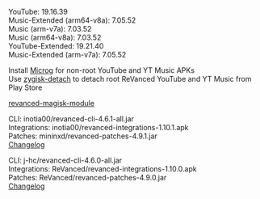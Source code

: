 YouTube: 19.16.39  
Music-Extended (arm64-v8a): 7.05.52  
Music (arm-v7a): 7.03.52  
Music (arm64-v8a): 7.03.52  
YouTube-Extended: 19.21.40  
Music-Extended (arm-v7a): 7.05.52  

Install [Microg](https://github.com/ReVanced/GmsCore/releases) for non-root YouTube and YT Music APKs  
Use [zygisk-detach](https://github.com/j-hc/zygisk-detach) to detach root ReVanced YouTube and YT Music from Play Store  

[revanced-magisk-module](https://github.com/j-hc/revanced-magisk-module)
  
CLI: inotia00/revanced-cli-4.6.1-all.jar  
Integrations: inotia00/revanced-integrations-1.10.1.apk  
Patches: mininxd/revanced-patches-4.9.1.jar  
[Changelog](https://github.com/mininxd/revanced-patches/releases/tag/test-1.1)

CLI: j-hc/revanced-cli-4.6.0-all.jar  
Integrations: ReVanced/revanced-integrations-1.10.0.apk  
Patches: ReVanced/revanced-patches-4.9.0.jar  
[Changelog](https://github.com/ReVanced/revanced-patches/releases/tag/v4.9.0)  
